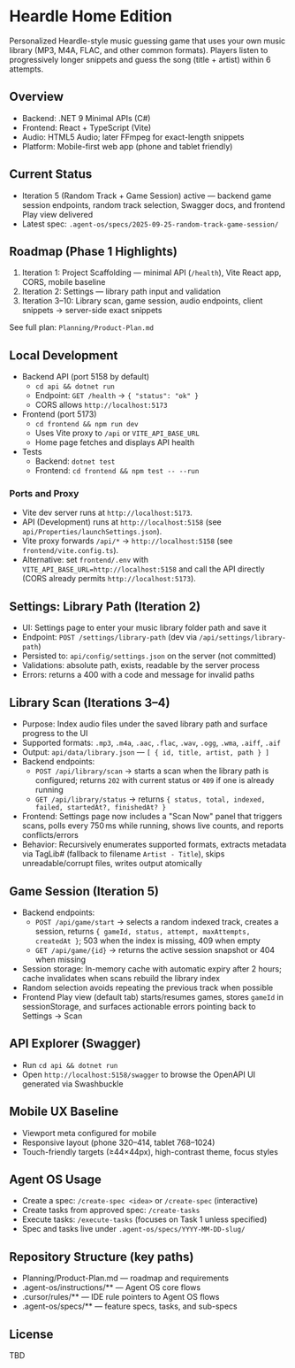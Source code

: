 # Heardle Home Edition

Personalized Heardle-style music guessing game that uses your own music library (MP3, M4A, FLAC, and other common formats). Players listen to progressively longer snippets and guess the song (title + artist) within 6 attempts.

## Overview
- Backend: .NET 9 Minimal APIs (C#)
- Frontend: React + TypeScript (Vite)
- Audio: HTML5 Audio; later FFmpeg for exact-length snippets
- Platform: Mobile-first web app (phone and tablet friendly)

## Current Status
- Iteration 5 (Random Track + Game Session) active — backend game session endpoints, random track selection, Swagger docs, and frontend Play view delivered
- Latest spec: `.agent-os/specs/2025-09-25-random-track-game-session/`

## Roadmap (Phase 1 Highlights)
1) Iteration 1: Project Scaffolding — minimal API (`/health`), Vite React app, CORS, mobile baseline
2) Iteration 2: Settings — library path input and validation
3) Iteration 3–10: Library scan, game session, audio endpoints, client snippets → server-side exact snippets

See full plan: `Planning/Product-Plan.md`

## Local Development
- Backend API (port 5158 by default)
  - `cd api && dotnet run`
  - Endpoint: `GET /health` → `{ "status": "ok" }`
  - CORS allows `http://localhost:5173`
- Frontend (port 5173)
  - `cd frontend && npm run dev`
  - Uses Vite proxy to `/api` or `VITE_API_BASE_URL`
  - Home page fetches and displays API health
- Tests
  - Backend: `dotnet test`
  - Frontend: `cd frontend && npm test -- --run`

### Ports and Proxy
- Vite dev server runs at `http://localhost:5173`.
- API (Development) runs at `http://localhost:5158` (see `api/Properties/launchSettings.json`).
- Vite proxy forwards `/api/*` → `http://localhost:5158` (see `frontend/vite.config.ts`).
- Alternative: set `frontend/.env` with `VITE_API_BASE_URL=http://localhost:5158` and call the API directly (CORS already permits `http://localhost:5173`).

## Settings: Library Path (Iteration 2)
- UI: Settings page to enter your music library folder path and save it
- Endpoint: `POST /settings/library-path` (dev via `/api/settings/library-path`)
- Persisted to: `api/config/settings.json` on the server (not committed)
- Validations: absolute path, exists, readable by the server process
- Errors: returns a 400 with a code and message for invalid paths

## Library Scan (Iterations 3–4)
- Purpose: Index audio files under the saved library path and surface progress to the UI
- Supported formats: `.mp3`, `.m4a`, `.aac`, `.flac`, `.wav`, `.ogg`, `.wma`, `.aiff`, `.aif`
- Output: `api/data/library.json` — `[ { id, title, artist, path } ]`
- Backend endpoints:
  - `POST /api/library/scan` → starts a scan when the library path is configured; returns `202` with current status or `409` if one is already running
  - `GET /api/library/status` → returns `{ status, total, indexed, failed, startedAt?, finishedAt? }`
- Frontend: Settings page now includes a "Scan Now" panel that triggers scans, polls every 750 ms while running, shows live counts, and reports conflicts/errors
- Behavior: Recursively enumerates supported formats, extracts metadata via TagLib# (fallback to filename `Artist - Title`), skips unreadable/corrupt files, writes output atomically

## Game Session (Iteration 5)
- Backend endpoints:
  - `POST /api/game/start` → selects a random indexed track, creates a session, returns `{ gameId, status, attempt, maxAttempts, createdAt }`; 503 when the index is missing, 409 when empty
  - `GET /api/game/{id}` → returns the active session snapshot or 404 when missing
- Session storage: In-memory cache with automatic expiry after 2 hours; cache invalidates when scans rebuild the library index
- Random selection avoids repeating the previous track when possible
- Frontend Play view (default tab) starts/resumes games, stores `gameId` in sessionStorage, and surfaces actionable errors pointing back to Settings → Scan

## API Explorer (Swagger)
- Run `cd api && dotnet run`
- Open `http://localhost:5158/swagger` to browse the OpenAPI UI generated via Swashbuckle

## Mobile UX Baseline
- Viewport meta configured for mobile
- Responsive layout (phone 320–414, tablet 768–1024)
- Touch-friendly targets (≥44×44px), high-contrast theme, focus styles

## Agent OS Usage
- Create a spec: `/create-spec <idea>` or `/create-spec` (interactive)
- Create tasks from approved spec: `/create-tasks`
- Execute tasks: `/execute-tasks` (focuses on Task 1 unless specified)
- Spec and tasks live under `.agent-os/specs/YYYY-MM-DD-slug/`

## Repository Structure (key paths)
- Planning/Product-Plan.md — roadmap and requirements
- .agent-os/instructions/** — Agent OS core flows
- .cursor/rules/** — IDE rule pointers to Agent OS flows
- .agent-os/specs/** — feature specs, tasks, and sub-specs

## License
TBD
